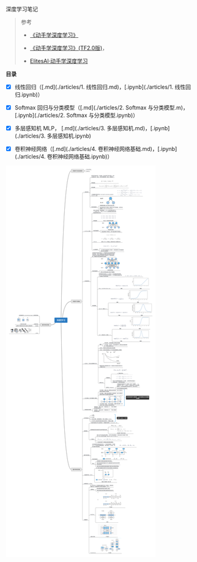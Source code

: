 深度学习笔记



> 参考
>
> - [《动手学深度学习》](http://zh.d2l.ai/)
>
> - [《动手学深度学习》(TF2.0版)](https://trickygo.github.io/Dive-into-DL-TensorFlow2.0/#/)，
> - [ElitesAI·动手学深度学习](https://www.boyuai.com/elites/course/cZu18YmweLv10OeV)
>





**目录**

- [x] 线性回归（[.md](./articles/1. 线性回归.md)，[.ipynb](./articles/1. 线性回归.ipynb)）

- [x] Softmax 回归与分类模型（[.md](./articles/2. Softmax 与分类模型.m)，[.ipynb](./articles/2. Softmax 与分类模型.ipynb)）

- [x] 多层感知机 MLP， [.md](./articles/3. 多层感知机.md)，[.ipynb](./articles/3. 多层感知机.ipynb)

- [x] 卷积神经网络（[.md](./articles/4. 卷积神经网络基础.md)，[.ipynb](./articles/4. 卷积神经网络基础.ipynb)）

  



![deep_learning_mind_map](dl_map.png)